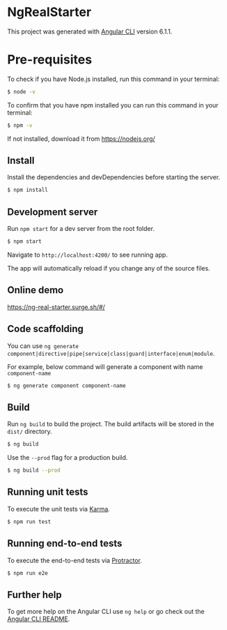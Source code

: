 # NgRealStarter

This project was generated with [Angular CLI](https://github.com/angular/angular-cli) version 6.1.1.

# Pre-requisites 
To check if you have Node.js installed, run this command in your terminal:
```sh
$ node -v
```

To confirm that you have npm installed you can run this command in your terminal:
```sh
$ npm -v
```
If not installed, download it from https://nodejs.org/

## Install

Install the dependencies and devDependencies before starting the server.

```sh
$ npm install
```

## Development server

Run `npm start` for a dev server from the root folder. 
```sh
$ npm start
```
Navigate to `http://localhost:4200/` to see running app.

The app will automatically reload if you change any of the source files.

## Online demo

https://ng-real-starter.surge.sh/#/

## Code scaffolding

You can use `ng generate component|directive|pipe|service|class|guard|interface|enum|module`.

For example, below command will generate a component with name `component-name`
```sh
$ ng generate component component-name
```

## Build

Run `ng build` to build the project. The build artifacts will be stored in the `dist/` directory. 
```sh
$ ng build
```
Use the `--prod` flag for a production build.
```sh
$ ng build --prod
```
## Running unit tests

To execute the unit tests via [Karma](https://karma-runner.github.io).
```sh
$ npm run test
```
## Running end-to-end tests

To execute the end-to-end tests via [Protractor](http://www.protractortest.org/).
```sh
$ npm run e2e
```

## Further help

To get more help on the Angular CLI use `ng help` or go check out the [Angular CLI README](https://github.com/angular/angular-cli/blob/master/README.md).
